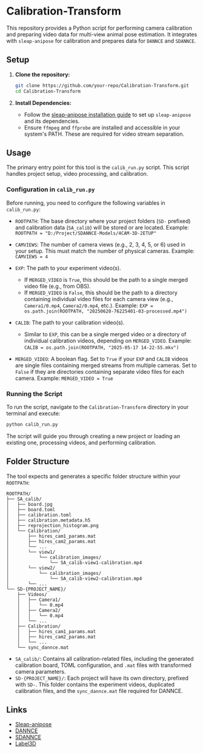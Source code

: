 # Calibration-Transform

This repository provides a Python script for performing camera calibration and preparing video data for multi-view animal pose estimation. It integrates with `sleap-anipose` for calibration and prepares data for `DANNCE` and `SDANNCE`.

## Setup

1.  **Clone the repository:**
    ```bash
    git clone https://github.com/your-repo/Calibration-Transform.git
    cd Calibration-Transform
    ```

2.  **Install Dependencies:**
    -   Follow the [sleap-anipose installation guide](https://github.com/talmolab/sleap-anipose/blob/main/README.md) to set up `sleap-anipose` and its dependencies.
    -   Ensure `ffmpeg` and `ffprobe` are installed and accessible in your system's PATH. These are required for video stream separation.

## Usage

The primary entry point for this tool is the `calib_run.py` script. This script handles project setup, video processing, and calibration.

### Configuration in `calib_run.py`

Before running, you need to configure the following variables in `calib_run.py`:

-   `ROOTPATH`: The base directory where your project folders (`SD-` prefixed) and calibration data (`SA_calib`) will be stored or are located.
    Example: `ROOTPATH = "D:/Project/SDANNCE-Models/4CAM-3D-2ETUP"`

-   `CAMVIEWS`: The number of camera views (e.g., 2, 3, 4, 5, or 6) used in your setup. This must match the number of physical cameras.
    Example: `CAMVIEWS = 4`

-   `EXP`: The path to your experiment video(s).
    -   If `MERGED_VIDEO` is `True`, this should be the path to a single merged video file (e.g., from OBS).
    -   If `MERGED_VIDEO` is `False`, this should be the path to a directory containing individual video files for each camera view (e.g., `Camera1/0.mp4`, `Camera2/0.mp4`, etc.).
    Example: `EXP = os.path.join(ROOTPATH, "20250620-76225401-03-processed.mp4")`

-   `CALIB`: The path to your calibration video(s).
    -   Similar to `EXP`, this can be a single merged video or a directory of individual calibration videos, depending on `MERGED_VIDEO`.
    Example: `CALIB = os.path.join(ROOTPATH, "2025-05-17 14-22-55.mkv")`

-   `MERGED_VIDEO`: A boolean flag. Set to `True` if your `EXP` and `CALIB` videos are single files containing merged streams from multiple cameras. Set to `False` if they are directories containing separate video files for each camera.
    Example: `MERGED_VIDEO = True`

### Running the Script

To run the script, navigate to the `Calibration-Transform` directory in your terminal and execute:

```bash
python calib_run.py
```

The script will guide you through creating a new project or loading an existing one, processing videos, and performing calibration.

## Folder Structure

The tool expects and generates a specific folder structure within your `ROOTPATH`:

```
ROOTPATH/
├── SA_calib/
│   ├── board.jpg
│   ├── board.toml
│   ├── calibration.toml
│   ├── calibration.metadata.h5
│   ├── reprojection_histogram.png
│   └── Calibration/
│       ├── hires_cam1_params.mat
│       ├── hires_cam2_params.mat
│       └── ...
│       └── view1/
│           └── calibration_images/
│               └── SA_calib-view1-calibration.mp4
│       └── view2/
│           └── calibration_images/
│               └── SA_calib-view2-calibration.mp4
│       └── ...
└── SD-{PROJECT_NAME}/
    ├── Videos/
    │   ├── Camera1/
    │   │   └── 0.mp4
    │   ├── Camera2/
    │   │   └── 0.mp4
    │   └── ...
    ├── Calibration/
    │   ├── hires_cam1_params.mat
    │   ├── hires_cam2_params.mat
    │   └── ...
    └── sync_dannce.mat
```

-   `SA_calib/`: Contains all calibration-related files, including the generated calibration board, TOML configuration, and `.mat` files with transformed camera parameters.
-   `SD-{PROJECT_NAME}/`: Each project will have its own directory, prefixed with `SD-`. This folder contains the experiment videos, duplicated calibration files, and the `sync_dannce.mat` file required for DANNCE.

## Links

-   [Sleap-anipose](https://github.com/talmolab/sleap-anipose)
-   [DANNCE](https://github.com/spoonsso/dannce/)
-   [SDANNCE](https://github.com/tqxli/sdannce)
-   [Label3D](https://github.com/diegoaldarondo/Label3D)
